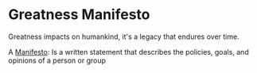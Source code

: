 # Greatness Manifesto

Greatness impacts on humankind, it's a legacy that endures over time.

A [Manifesto](http://www.merriam-webster.com/dictionary/manifesto): Is a written statement that describes the policies, goals, and opinions of a person or group

